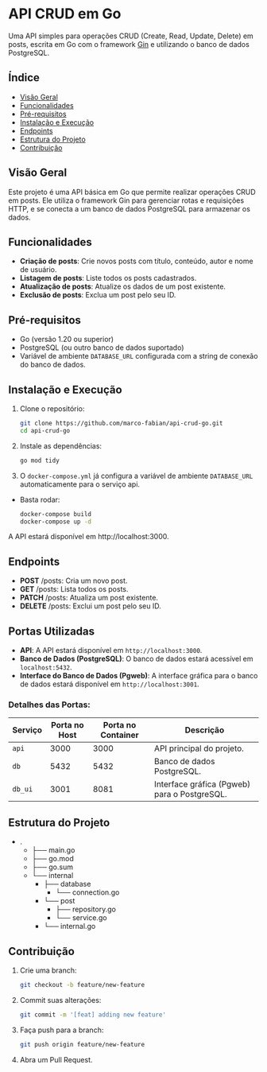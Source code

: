 # API CRUD em Go

Uma API simples para operações CRUD (Create, Read, Update, Delete) em posts, escrita em Go com o framework [Gin](https://github.com/gin-gonic/gin) e utilizando o banco de dados PostgreSQL.

## Índice

- [Visão Geral](#visão-geral)
- [Funcionalidades](#funcionalidades)
- [Pré-requisitos](#pré-requisitos)
- [Instalação e Execução](#instalação-e-execução)
- [Endpoints](#endpoints)
- [Estrutura do Projeto](#estrutura-do-projeto)
- [Contribuição](#contribuição)

## Visão Geral

Este projeto é uma API básica em Go que permite realizar operações CRUD em posts. Ele utiliza o framework Gin para gerenciar rotas e requisições HTTP, e se conecta a um banco de dados PostgreSQL para armazenar os dados.

## Funcionalidades

- **Criação de posts**: Crie novos posts com título, conteúdo, autor e nome de usuário.
- **Listagem de posts**: Liste todos os posts cadastrados.
- **Atualização de posts**: Atualize os dados de um post existente.
- **Exclusão de posts**: Exclua um post pelo seu ID.

## Pré-requisitos

- Go (versão 1.20 ou superior)
- PostgreSQL (ou outro banco de dados suportado)
- Variável de ambiente `DATABASE_URL` configurada com a string de conexão do banco de dados.

## Instalação e Execução

1. Clone o repositório:

   ```bash
   git clone https://github.com/marco-fabian/api-crud-go.git
   cd api-crud-go

2. Instale as dependências:

    ```bash
    go mod tidy

3. O `docker-compose.yml` já configura a variável de ambiente `DATABASE_URL` automaticamente para o serviço api.

- Basta rodar:

    ```bash
    docker-compose build
    docker-compose up -d

A API estará disponível em http://localhost:3000.

## Endpoints

- **POST** /posts: Cria um novo post.
- **GET** /posts: Lista todos os posts.
- **PATCH** /posts: Atualiza um post existente.
- **DELETE** /posts: Exclui um post pelo seu ID.

## Portas Utilizadas

- **API**: A API estará disponível em `http://localhost:3000`.
- **Banco de Dados (PostgreSQL)**: O banco de dados estará acessível em `localhost:5432`.
- **Interface do Banco de Dados (Pgweb)**: A interface gráfica para o banco de dados estará disponível em `http://localhost:3001`.

### Detalhes das Portas:

| Serviço  | Porta no Host | Porta no Container | Descrição                                   |
|----------|---------------|--------------------|--------------------------------------------|
| `api`    | 3000          | 3000               | API principal do projeto.                  |
| `db`     | 5432          | 5432               | Banco de dados PostgreSQL.                 |
| `db_ui`  | 3001          | 8081               | Interface gráfica (Pgweb) para o PostgreSQL. |

## Estrutura do Projeto

* .
    * ├── main.go
    * ├── go.mod
    * ├── go.sum
    * └── internal
        * ├── database
            * └── connection.go
        * └── post
            * ├── repository.go
            * └── service.go
        * └── internal.go

 ## Contribuição

1. Crie uma branch:

    ```bash
    git checkout -b feature/new-feature

2. Commit suas alterações:

    ```bash
    git commit -m '[feat] adding new feature'

3. Faça push para a branch:

    ```bash
    git push origin feature/new-feature

4. Abra um Pull Request.
